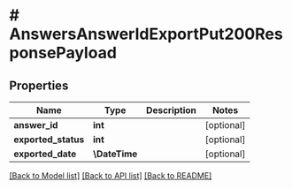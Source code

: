 # # AnswersAnswerIdExportPut200ResponsePayload

## Properties

Name | Type | Description | Notes
------------ | ------------- | ------------- | -------------
**answer_id** | **int** |  | [optional]
**exported_status** | **int** |  | [optional]
**exported_date** | **\DateTime** |  | [optional]

[[Back to Model list]](../../README.md#models) [[Back to API list]](../../README.md#endpoints) [[Back to README]](../../README.md)
